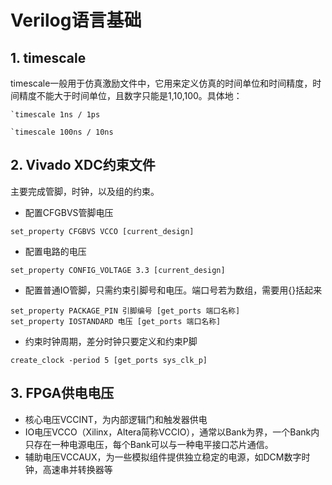 # Verilog语言基础
## 1. timescale
timescale一般用于仿真激励文件中，它用来定义仿真的时间单位和时间精度，时间精度不能大于时间单位，且数字只能是1,10,100。具体地：
```
`timescale 1ns / 1ps
```
```
`timescale 100ns / 10ns
```
## 2. Vivado XDC约束文件
主要完成管脚，时钟，以及组的约束。
- 配置CFGBVS管脚电压
```
set_property CFGBVS VCCO [current_design]
```
- 配置电路的电压
```
set_property CONFIG_VOLTAGE 3.3 [current_design]
```
- 配置普通IO管脚，只需约束引脚号和电压。端口号若为数组，需要用{}括起来
```
set_property PACKAGE_PIN 引脚编号 [get_ports 端口名称]
set_property IOSTANDARD 电压 [get_ports 端口名称]
```
- 约束时钟周期，差分时钟只要定义和约束P脚
```
create_clock -period 5 [get_ports sys_clk_p]
```
## 3. FPGA供电电压
- 核心电压VCCINT，为内部逻辑门和触发器供电
- IO电压VCCO（Xilinx，Altera简称VCCIO），通常以Bank为界，一个Bank内只存在一种电源电压，每个Bank可以与一种电平接口芯片通信。
- 辅助电压VCCAUX，为一些模拟组件提供独立稳定的电源，如DCM数字时钟，高速串并转换器等










